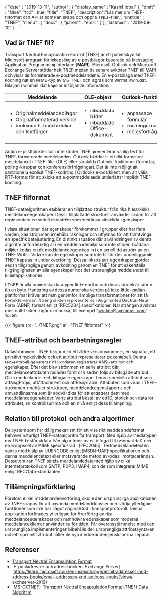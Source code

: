 {
  "date" : "2019-10-11",
  "author" : {
    "display_name" : "Kashif Iqbal"
},
  "draft" : "false",
  "toc" : true,
  "title" :"TNEF",
  "description":"Läs mer om TNEF-filformat och API:er som kan skapa och öppna TNEF-filer.",
  "linktitle" : "TNEF",
  "menu" : {
    "docs" : {
      "parent" : "email"
}
},
  "lastmod" : "2019-09-10"
}

## Vad är TNEF fil?

Transport Neutral Encapsulation Format (TNEF) är ett patentskyddat Microsoft-program för inkapsling av e-postbilagor baserade på Messaging Application Programming Interface (**MAPI**). Microsoft Outlook och Microsoft Exchange Server stöder helt TNEF medan de senare avkodar TNEF till MAPI och visar de formaterade e-postmeddelandena. En e-postbilaga med TNEF-kodning har en MIME-typ av MS-TNEF och lagras som winmail/win.dat. Bilagan i winmail .dat kapslar in följande information:


|Meddelande|OLE-objekt|Outlook-funktioner
---|---|---|
|<ul><li> Originalmeddelandebilagor</li><li> Originalformaterad version</li><li> teckensnitt, textstorlekar och textfärger</li></ul> |<ul><li> inbäddade bilder</li><li> inbäddade Office-dokument</li></ul> |<ul><li> anpassade formulär</li><li> röstningsknappar</li><li> mötesförfrågningar</li></ul>


Andra e-posttjänster som inte stöder TNEF, presenterar vanlig text för TNEF-formaterade meddelanden. Outlook bäddar in ett rikt format av meddelandet i TNEF-filer (OLE) eller särskilda Outlook-funktioner (formulär, polling-knappar och konferensförfrågningar). Det är inte möjligt att sanktionera explicit TNEF-kodning i Outlooks e-postklient, men att välja RTF-format för att skicka ett e-postmeddelande underlättar implicit TNEF-kodning.

## TNEF filformat

TNEF-dataalgoritmen etablerar en tillplattad struktur från rika hierarkiska meddelandeegenskaper. Dessa tillplattade strukturer använder sedan för att representera en seriell dataström som består av särskilda egenskaper.

I vissa situationer, där egenskaper förekommer i grupper eller har flera värden, kan strömmen innehålla räkningar och utfyllnad för att framtvinga en specifik datajustering. En distinkt situation där användningen av denna algoritm är fördelaktig är i en meddelandemiljö som inte stöder. I sådana miljöer kodas en rik meddelandeegenskap in i en seriell dataström av en TNEF Writer. Vidare kan de egenskaper som inte tillhör den underliggande TNEF kapslas in under överföring. Dessa inkapslade egenskaper gjordes sedan tillgängliga genom avkodning genom en TNEF för att säkerställa tillgängligheten av alla egenskaper hos det ursprungliga meddelandet till klientapplikationen.

I TNEF är alla numeriska datatyper little-endian och deras storlek är större än en byte. Hantering av dessa numeriska värden på icke-little-endian-plattformar kräver att man genomför lämpliga transformationer för att få korrekta värden. Strängvärden representeras i Augmented Backus-Naur Form (ABNF) format enligt [RFC5234] specifikationer. När strängen avslutas med noll-tecken ingår den också; till exempel "worker@specimen.com" %x00.

{{< figure src="../TNEF.png" alt="TNEF filformat" >}}

## TNEF-attribut och bearbetningsregler ##

Dataströmmen i TNEF börjar med ett äldre versionsnummer, en signatur, ett primitivt nyckelvärde och ett attribut representerar teckentabell. Denna teckentabell genereras när kodaren registrerar ANSI-attribut och egenskaper. Efter det blev strömmen en serie attribut där meddelandeattributen radades först och sedan följs av bifogade attribut. Olika meddelande- och bifogade egenskaper finns i speciella attribut som attMsgProps, attAttachment och attRecipTable. Attributen som visas i TNEF-strömmen innehåller strukturen, meddelandeegenskaperna och omvandlingarna som är nödvändiga för att engagera dem med meddelandeegenskaper. Varje attribut består av ett ID, storlek och data för attributet, en kontrollsumma och en nivå enligt dess tillämpning.

## Relation till protokoll och andra algoritmer ##

De system som har dålig mekanism för att visa rikt meddelandeformat behöver naturligt TNEF-dataalgoritm för transport. Med hjälp av mediatypen ms-TNEF består utdata från algoritmen av en bifogad fil (winmail.dat) och en kroppsdel av MIME specificerad i [RFC2045]. Textmeddelandetexten sänds med hjälp av UUENCODE enligt [MSDN-UAF]-specifikationen och denna meddelandetext eller motsvarande metod avkodas i mottagaränden. Dessutom kan TNEF sända meddelandedata med hjälp av olika internetprotokoll som SMTP, POP3, IMAP4, och de som integrerar MIME enligt RFC2045-standarden.

## Tillämpningsförklaring ##

Förutom enkel meddelandeöverföring, skulle den ursprungliga applikationen av TNEF skapas för att använda meddelandeklasser och stödja ytterligare funktioner som inte har något originalstöd i transportprotokoll. Denna applikation förfinades ytterligare för överföring av rika meddelandeegenskaper och namngivna egenskaper som moderna meddelandeklienter använder nu för tiden. För överensstämmelse med den ursprungliga implementeringen bibehålls den ursprungliga attributsyntaxen och ett speciellt attribut håller de nya meddelandeegenskaperna separat.

## Referenser

* [Transport Neutral Encapsulation Format](https://en.wikipedia.org/wiki/Transport_Neutral_Encapsulation_Format)
* [E-postadresser och adressböcker i Exchange Server](https://learn.microsoft.com/en-us/exchange/email-addresses-and-address-books/email-addresses-and-address-books?view# exchserver-2019)
* [[MS-OXTNEF]: Transport Neutral Encapsulation Format (TNEF) Data Algorithm](https://msdn.microsoft.com/en-us/library/cc425498(v#exchg.80).aspx)

